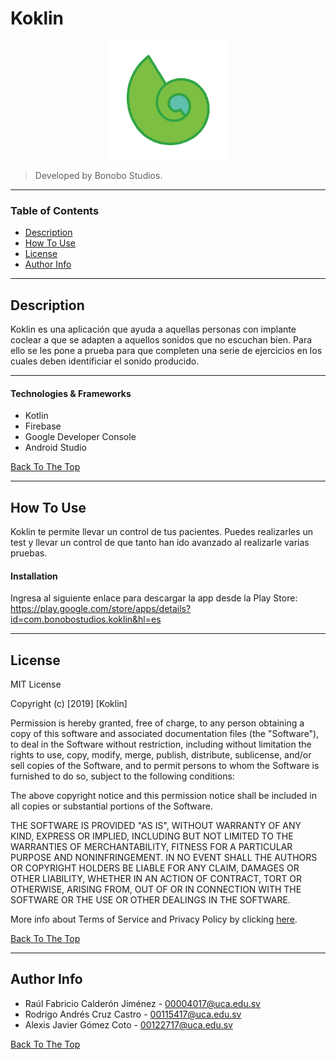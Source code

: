 # Koklin
<p align="center">
<a href="#">
<img src=" app/src/main/res/drawable/koklin_solo_logo.png " alt="Koklin's logo" width="190vw"></a>
</p>

> Developed by Bonobo Studios.

---

### Table of Contents

- [Description](#description)
- [How To Use](#how-to-use)
- [License](#license)
- [Author Info](#author-info)

---

## Description

 Koklin es una aplicación que ayuda a aquellas personas con implante coclear a que se adapten a aquellos sonidos que no escuchan bien. Para ello se les pone a prueba para que completen una serie de ejercicios en los cuales deben identificiar el sonido producido.

---
#### Technologies & Frameworks

- Kotlin
- Firebase
- Google Developer Console
- Android Studio

[Back To The Top](#read-me-template)

---

## How To Use

Koklin te permite llevar un control de tus pacientes. Puedes realizarles un test y llevar un control de que tanto han ido avanzado al realizarle varias pruebas.

#### Installation

Ingresa al siguiente enlace para descargar la app desde la Play Store: https://play.google.com/store/apps/details?id=com.bonobostudios.koklin&hl=es

---

## License

MIT License

Copyright (c) [2019] [Koklin]

Permission is hereby granted, free of charge, to any person obtaining a copy
of this software and associated documentation files (the "Software"), to deal
in the Software without restriction, including without limitation the rights
to use, copy, modify, merge, publish, distribute, sublicense, and/or sell
copies of the Software, and to permit persons to whom the Software is
furnished to do so, subject to the following conditions:

The above copyright notice and this permission notice shall be included in all
copies or substantial portions of the Software.

THE SOFTWARE IS PROVIDED "AS IS", WITHOUT WARRANTY OF ANY KIND, EXPRESS OR
IMPLIED, INCLUDING BUT NOT LIMITED TO THE WARRANTIES OF MERCHANTABILITY,
FITNESS FOR A PARTICULAR PURPOSE AND NONINFRINGEMENT. IN NO EVENT SHALL THE
AUTHORS OR COPYRIGHT HOLDERS BE LIABLE FOR ANY CLAIM, DAMAGES OR OTHER
LIABILITY, WHETHER IN AN ACTION OF CONTRACT, TORT OR OTHERWISE, ARISING FROM,
OUT OF OR IN CONNECTION WITH THE SOFTWARE OR THE USE OR OTHER DEALINGS IN THE
SOFTWARE.

More info about Terms of Service and Privacy Policy by clicking [here](https://alexisg13.github.io/PrivacyPolicy).

[Back To The Top](#read-me-template)

---

## Author Info

- Raúl Fabricio Calderón Jiménez - [00004017@uca.edu.sv](http://correo.uca.edu.sv/)
- Rodrigo Andrés Cruz Castro - [00115417@uca.edu.sv](http://correo.uca.edu.sv/)
- Alexis Javier Gómez Coto - [00122717@uca.edu.sv](http://correo.uca.edu.sv/)

[Back To The Top](#read-me-template)
